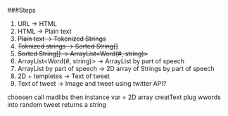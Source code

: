 ###Steps
1. URL -> HTML
2. HTML -> Plain text
3. ~~Plain text -> Tokenized Strings~~
4. ~~Toknized strings -> Sorted String[]~~
5. ~~Sorted String[] -> ArrayList<Word(#, string)>~~
6. ArrayList<Word(#, string)> -> ArrayList<Word> by part of speech
7. ArrayList<Word> by part of speech -> 2D array of Strings by part of speech
8. 2D + templetes -> Text of tweet
9. Text of tweet -> Image and tweet using twitter API?

choosen call madlibs then instance var = 2D array
creatText plug wwords into random tweet returns a string